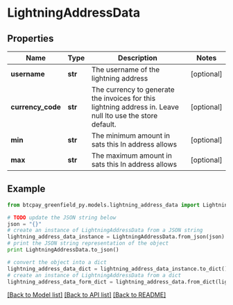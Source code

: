 # LightningAddressData


## Properties
Name | Type | Description | Notes
------------ | ------------- | ------------- | -------------
**username** | **str** | The username of the lightning address | [optional] 
**currency_code** | **str** | The currency to generate the invoices for this lightning address in. Leave null lto use the store default. | [optional] 
**min** | **str** | The minimum amount in sats this ln address allows | [optional] 
**max** | **str** | The maximum amount in sats this ln address allows | [optional] 

## Example

```python
from btcpay_greenfield_py.models.lightning_address_data import LightningAddressData

# TODO update the JSON string below
json = "{}"
# create an instance of LightningAddressData from a JSON string
lightning_address_data_instance = LightningAddressData.from_json(json)
# print the JSON string representation of the object
print LightningAddressData.to_json()

# convert the object into a dict
lightning_address_data_dict = lightning_address_data_instance.to_dict()
# create an instance of LightningAddressData from a dict
lightning_address_data_form_dict = lightning_address_data.from_dict(lightning_address_data_dict)
```
[[Back to Model list]](../README.md#documentation-for-models) [[Back to API list]](../README.md#documentation-for-api-endpoints) [[Back to README]](../README.md)


